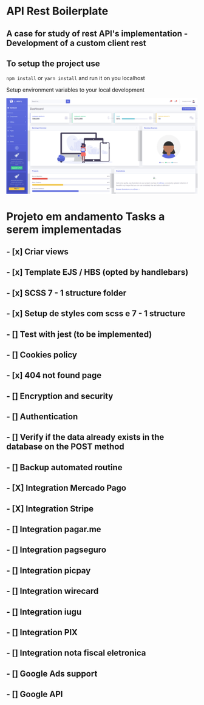 # API Rest Boilerplate

## A case for study of rest API's implementation - Development of a custom client rest

## To setup the project use 

`npm install` or `yarn install` and run it on you localhost

Setup environment variables to your local development

<img src="./views/assets/img/demo_view_rest_client.png" alt="Demo"/>

# Projeto em andamento Tasks a serem implementadas

## - [x] Criar views
## - [x] Template EJS / HBS (opted by handlebars)
## - [x] SCSS 7 - 1 structure folder
## - [x] Setup de styles com scss e 7 - 1 structure
## - [] Test with jest (to be implemented)
## - [] Cookies policy 
## - [x] 404 not found page
## - [] Encryption and security
## - [] Authentication
## - [] Verify if the data already exists in the database on the POST method
## - [] Backup automated routine
## - [X] Integration Mercado Pago
## - [X] Integration Stripe
## - [] Integration pagar.me
## - [] Integration pagseguro
## - [] Integration picpay
## - [] Integration wirecard
## - [] Integration iugu
## - [] Integration PIX
## - [] Integration nota fiscal eletronica
## - [] Google Ads support
## - [] Google API

